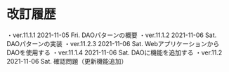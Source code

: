 # 改訂履歴

  ・ver.11.1.1 2021-11-05 Fri. DAOパターンの概要
  ・ver.11.1.2 2021-11-06 Sat. DAOパターンの実装
  ・ver.11.2.3 2021-11-06 Sat. WebアプリケーションからDAOを使用する
  ・ver.11.1.4 2021-11-06 Sat. DAOに機能を追加する
  ・ver.11.2   2021-11-06 Sat. 確認問題（更新機能追加）
